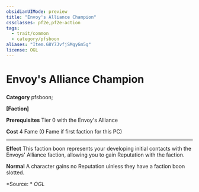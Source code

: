 ```yaml
---
obsidianUIMode: preview
title: "Envoy's Alliance Champion"
cssclasses: pf2e,pf2e-action
tags:
  - trait/common
  - category/pfsboon
aliases: "Item.G8Y7JvfjSMgyGm5g"
license: OGL
---
```

# Envoy's Alliance Champion

### 

**Category** pfsboon; 




**\[Faction\]**

**Prerequisites** Tier 0 with the Envoy's Alliance

**Cost** 4 Fame (0 Fame if first faction for this PC)

* * *

**Effect** This faction boon represents your developing initial contacts with the Envoys' Alliance faction, allowing you to gain Reputation with the faction.

**Normal** A character gains no Reputation uinless they have a faction boon slotted.

*Source: *
*OGL*